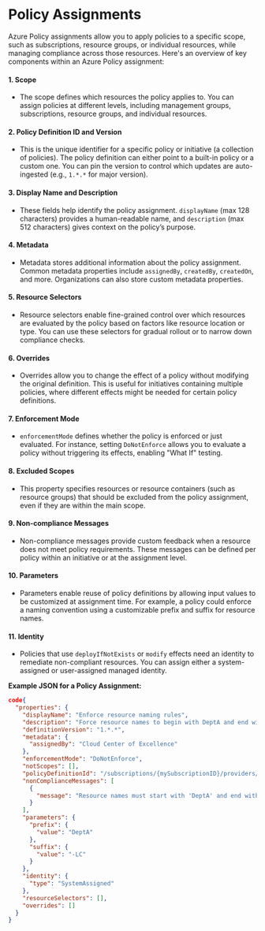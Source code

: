 # Policy Assignments

Azure Policy assignments allow you to apply policies to a specific scope, such as subscriptions, resource groups, or individual resources, while managing compliance across those resources. Here's an overview of key components within an Azure Policy assignment:

#### 1. **Scope**

* The scope defines which resources the policy applies to. You can assign policies at different levels, including management groups, subscriptions, resource groups, and individual resources.

#### 2. **Policy Definition ID and Version**

* This is the unique identifier for a specific policy or initiative (a collection of policies). The policy definition can either point to a built-in policy or a custom one. You can pin the version to control which updates are auto-ingested (e.g., `1.*.*` for major version).

#### 3. **Display Name and Description**

* These fields help identify the policy assignment. `displayName` (max 128 characters) provides a human-readable name, and `description` (max 512 characters) gives context on the policy’s purpose.

#### 4. **Metadata**

* Metadata stores additional information about the policy assignment. Common metadata properties include `assignedBy`, `createdBy`, `createdOn`, and more. Organizations can also store custom metadata properties.

#### 5. **Resource Selectors**

* Resource selectors enable fine-grained control over which resources are evaluated by the policy based on factors like resource location or type. You can use these selectors for gradual rollout or to narrow down compliance checks.

#### 6. **Overrides**

* Overrides allow you to change the effect of a policy without modifying the original definition. This is useful for initiatives containing multiple policies, where different effects might be needed for certain policy definitions.

#### 7. **Enforcement Mode**

* `enforcementMode` defines whether the policy is enforced or just evaluated. For instance, setting `DoNotEnforce` allows you to evaluate a policy without triggering its effects, enabling "What If" testing.

#### 8. **Excluded Scopes**

* This property specifies resources or resource containers (such as resource groups) that should be excluded from the policy assignment, even if they are within the main scope.

#### 9. **Non-compliance Messages**

* Non-compliance messages provide custom feedback when a resource does not meet policy requirements. These messages can be defined per policy within an initiative or at the assignment level.

#### 10. **Parameters**

* Parameters enable reuse of policy definitions by allowing input values to be customized at assignment time. For example, a policy could enforce a naming convention using a customizable prefix and suffix for resource names.

#### 11. **Identity**

* Policies that use `deployIfNotExists` or `modify` effects need an identity to remediate non-compliant resources. You can assign either a system-assigned or user-assigned managed identity.

**Example JSON for a Policy Assignment:**

```json
code{
  "properties": {
    "displayName": "Enforce resource naming rules",
    "description": "Force resource names to begin with DeptA and end with -LC",
    "definitionVersion": "1.*.*",
    "metadata": {
      "assignedBy": "Cloud Center of Excellence"
    },
    "enforcementMode": "DoNotEnforce",
    "notScopes": [],
    "policyDefinitionId": "/subscriptions/{mySubscriptionID}/providers/Microsoft.Authorization/policyDefinitions/ResourceNaming",
    "nonComplianceMessages": [
      {
        "message": "Resource names must start with 'DeptA' and end with '-LC'."
      }
    ],
    "parameters": {
      "prefix": {
        "value": "DeptA"
      },
      "suffix": {
        "value": "-LC"
      }
    },
    "identity": {
      "type": "SystemAssigned"
    },
    "resourceSelectors": [],
    "overrides": []
  }
}
```

